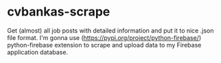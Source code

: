 # cvbankas-scrape
Get (almost) all job posts with detailed information and put it to nice .json file format.
I'm gonna use (https://pypi.org/project/python-firebase/) python-firebase extension to scrape and 
upload data to my Firebase application database.
